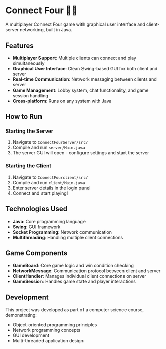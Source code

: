 # Connect Four 🔴🔵

A multiplayer Connect Four game with graphical user interface and client-server networking, built in Java.

## Features

- **Multiplayer Support**: Multiple clients can connect and play simultaneously
- **Graphical User Interface**: Clean Swing-based GUI for both client and server
- **Real-time Communication**: Network messaging between clients and server
- **Game Management**: Lobby system, chat functionality, and game session handling
- **Cross-platform**: Runs on any system with Java

    
## How to Run

### Starting the Server
1. Navigate to `ConnectFourServer/src/`
2. Compile and run `server/Main.java`
3. The server GUI will open - configure settings and start the server

### Starting the Client
1. Navigate to `CoonectFourclient/src/`
2. Compile and run `client/Main.java`
3. Enter server details in the login panel
4. Connect and start playing!

## Technologies Used

- **Java**: Core programming language
- **Swing**: GUI framework
- **Socket Programming**: Network communication
- **Multithreading**: Handling multiple client connections

## Game Components

- **GameBoard**: Core game logic and win condition checking
- **NetworkMessage**: Communication protocol between client and server
- **ClientHandler**: Manages individual client connections on server
- **GameSession**: Handles game state and player interactions

## Development

This project was developed as part of a computer science course, demonstrating:
- Object-oriented programming principles
- Network programming concepts
- GUI development
- Multi-threaded application design



